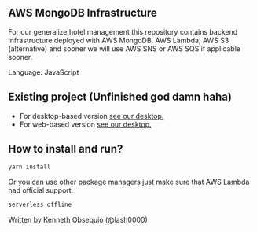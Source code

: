## AWS MongoDB Infrastructure

For our generalize hotel management this repository contains backend infrastructure deployed with AWS MongoDB, AWS Lambda, AWS S3 (alternative) and sooner we will use AWS SNS or AWS SQS if applicable sooner.

Language: JavaScript

## Existing project (Unfinished god damn haha)
- For desktop-based version [see our desktop.](https://github.com/itgauy/GEN-HOTEL-VB)
- For web-based version [see our desktop.](https://github.com/itgauy/GEN-HOTEL-REACT)

## How to install and run?

```powershell
yarn install
```

Or you can use other package managers just make sure that AWS Lambda had official support.

```powershell
serverless offline
```

Written by Kenneth Obsequio (@lash0000)
